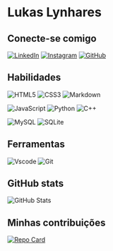 # Lukas Lynhares

## Conecte-se comigo

[![LinkedIn](https://img.shields.io/badge/LinkedIn-3A3276?style=for-the-badge&logo=linkedin&logoColor=white)](https://www.linkedin.com/in/lucasferreirasz/)
[![Instagram](https://img.shields.io/badge/-Instagram-3A3276?style=for-the-badge&logo=instagram&logoColor=white)](https://www.instagram.com/lukas.ferreirasz/)
[![GitHub](https://img.shields.io/badge/GitHub-3A3276?style=for-the-badge&logo=github&logoColor=white)](https://github.com/LukasLynhares)

## Habilidades
![HTML5](https://img.shields.io/badge/HTML5-3A3276?style=for-the-badge&logo=html5&logoColor=yellow)
![CSS3](https://img.shields.io/badge/CSS3-3A3276?style=for-the-badge&logo=css3&logoColor=blue)
![Markdown](https://img.shields.io/badge/Markdown-3A3276?style=for-the-badge&logo=markdown)

![JavaScript](https://img.shields.io/badge/JavaScript-3A3276?style=for-the-badge&logo=javascript&logoColor=black)
![Python](https://img.shields.io/badge/python-3A3276?style=for-the-badge&logo=python&logoColor=ffdd54)
![C++](https://img.shields.io/badge/C%2B%2B-3A3276?style=for-the-badge&logo=c%2B%2B&logoColor=white)

![MySQL](https://img.shields.io/badge/MySQL-3A3276?style=for-the-badge&logo=mysql&logoColor=white)
![SQLite](https://img.shields.io/badge/SQLite-3A3276?style=for-the-badge&logo=sqlite&logoColor=07405E)

## Ferramentas

![Vscode](https://img.shields.io/badge/Vscode-3A3276?style=for-the-badge&logo=visual-studio-code&logoColor=white)
![Git](https://img.shields.io/badge/GIT-3A3276?style=for-the-badge&logo=git&logoColor=white)

## GitHub stats

![GitHub Stats](https://github-readme-stats.vercel.app/api?username=LukasLynhares&theme=transparent&bg_color=3A3276&border_color=white&show_icons=true&icon_color=30A3DC&title_color=FFF&text_color=FFF)

## Minhas contribuições
[![Repo Card](https://github-readme-stats.vercel.app/api/pin/?username=LukasLynhares&repo=Lukas-open-source-dio&bg_color=3A3276&border_color=fff&show_icons=true&icon_color=30A3DC&title_color=FFF&text_color=FFF)](https://github.com/LukasLynhares/dio-lab-open-source)

